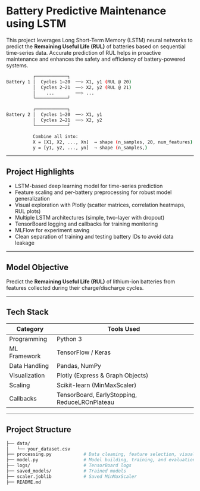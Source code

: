 # Battery Predictive Maintenance using LSTM

This project leverages Long Short-Term Memory (LSTM) neural networks to predict the **Remaining Useful Life (RUL)** of batteries based on sequential time-series data. Accurate prediction of RUL helps in proactive maintenance and enhances the safety and efficiency of battery-powered systems.

```bash
          ┌────────────┐
Battery 1 │  Cycles 1–20  ──> X1, y1 (RUL @ 20)
          │  Cycles 2–21  ──> X2, y2 (RUL @ 21)
          │    ...        ──> ...
          └────────────┘

          ┌────────────┐
Battery 2 │  Cycles 1–20  ──> X1, y1
          │  Cycles 2–21  ──> X2, y2
          └────────────┘

          Combine all into:
          X = [X1, X2, ..., Xn]  → shape (n_samples, 20, num_features)
          y = [y1, y2, ..., yn]  → shape (n_samples,)

```

---

## Project Highlights

- LSTM-based deep learning model for time-series prediction
- Feature scaling and per-battery preprocessing for robust model generalization
- Visual exploration with Plotly (scatter matrices, correlation heatmaps, RUL plots)
- Multiple LSTM architectures (simple, two-layer with dropout)
- TensorBoard logging and callbacks for training monitoring
- MLFlow for experiment saving
- Clean separation of training and testing battery IDs to avoid data leakage

---

## Model Objective

Predict the **Remaining Useful Life (RUL)** of lithium-ion batteries from features collected during their charge/discharge cycles.

---

## Tech Stack

| Category      | Tools Used                                    |
| ------------- | --------------------------------------------- |
| Programming   | Python 3                                      |
| ML Framework  | TensorFlow / Keras                            |
| Data Handling | Pandas, NumPy                                 |
| Visualization | Plotly (Express & Graph Objects)              |
| Scaling       | Scikit-learn (MinMaxScaler)                   |
| Callbacks     | TensorBoard, EarlyStopping, ReduceLROnPlateau |

---

## Project Structure

```bash
├── data/
│   └── your_dataset.csv
├── processing.py            # Data cleaning, feature selection, visualizations
├── model.py                 # Model building, training, and evaluation
├── logs/                    # TensorBoard logs
├── saved_models/            # Trained models
├── scaler.joblib            # Saved MinMaxScaler
├── README.md

```

